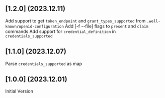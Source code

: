 ## [1.2.0] (2023.12.11)
Add support to get `token_endpoint` and `grant_types_supported` from `.well-known/openid-configuration`
Add [-f --file] flags to `present` and `claim` commands
Add support for `credential_definition` in `credentials_supported`

## [1.1.0] (2023.12.07)
Parse `credentials_supported` as map

## [1.0.0] (2023.12.01)
Initial Version
